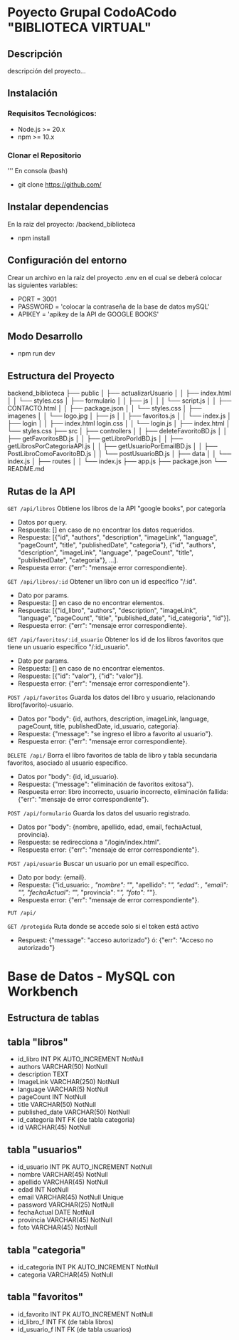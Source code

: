 # Poyecto Grupal CodoACodo "BIBLIOTECA VIRTUAL"

## Descripción
descripción del proyecto...

## Instalación

### Requisitos Tecnológicos:

- Node.js >= 20.x
- npm >= 10.x

### Clonar el Repositorio

''' En consola (bash) 

- git clone https://github.com/

## Instalar dependencias

En la raiz del proyecto: /backend_biblioteca

- npm install

## Configuración del entorno

Crear un archivo en la raíz del proyecto .env en el cual se deberá colocar las siguientes variables: 

- PORT = 3001
- PASSWORD = 'colocar la contraseña de la base de datos mySQL'
- APIKEY = 'apikey de la API de GOOGLE BOOKS'

## Modo Desarrollo

- npm run dev

## Estructura del Proyecto

 backend_biblioteca
    ├── public
    │   ├── actualizarUsuario
    │   │   ├── index.html
    │   │   └── styles.css
    │   ├── formulario
    │   │   ├── js
    │   │   │    └── script.js
    │   │   ├── CONTACTO.html
    │   │   ├── package.json
    │   │   └── styles.css
    │   ├── imagenes
    │   │   └── logo.jpg
    │   ├── js
    │   │   ├── favoritos.js
    │   │   └── index.js
    │   ├── login
    │   │   ├── index.html
                login.css
    │   │   └── login.js
    │   ├── index.html
    │   └── styles.css
    ├── src
    │   ├── controllers
    │   │   ├── deleteFavoritoBD.js
    │   │   ├── getFavoritosBD.js
    │   │   ├── getLibroPorIdBD.js
    │   │   ├── getLibrosPorCategoriaAPI.js
    │   │   ├── getUsuarioPorEmailBD.js
    │   │   ├── PostLibroComoFavoritoBD.js
    │   │   └── postUsuarioBD.js
    │   ├── data
    │   │   └── index.js
    │   ├── routes
    │   │   └── index.js
    ├── app.js
    ├── package.json
    └── README.md
  ## Rutas de la API

`GET /api/libros`
Obtiene los libros de la API "google books", por categoría

- Datos por query.
- Respuesta: [] en caso de no encontrar los datos requeridos.
- Respuesta: [{"id", "authors", "description", "imageLink", "language", "pageCount", "title", "publishedDate", "categoria"}, {"id", "authors", "description", "imageLink", "language", "pageCount", "title", "publishedDate", "categoria"}, ...].
- Respuesta error: {"err": "mensaje error correspondiente}.


`GET /api/libros/:id`
Obtener un libro con un id específico "/:id".

- Dato por params.
- Respuesta: [] en caso de no encontrar elementos.
- Respuesta: [{"id_libro", "authors", "description", "imageLink", "language", "pageCount", "title", "published_date", "id_categoria", "id"}].
- Respuesta error: {"err": "mensaje error correspondiente}.

`GET /api/favoritos/:id_usuario`
Obtener los id de los libros favoritos que tiene un usuario específico "/:id_usuario".

- Dato por params.
- Respuesta: [] en caso de no encontrar elementos.
- Respuesta: [{"id": "valor"}, {"id": "valor"}].
- Respuesta error: {"err": "mensaje error 
correspondiente"}.

`POST /api/favoritos`
Guarda los datos del libro y usuario, relacionando libro(favorito)-usuario.

- Datos por "body": {id, authors, description, imageLink, language, pageCount, title, publishedDate, id_usuario, categoria}.
- Respuesta: {"message": "se ingreso el libro a favorito al usuario"}.
- Respuesta error: {"err": "mensaje error correspondiente}.

`DELETE /api/`
Borra el libro favoritos de tabla de libro y tabla secundaria favoritos, asociado al usuario específico.

- Datos por "body": {id, id_usuario}.
- Respuesta: {"message": "eliminación de favoritos exitosa"}.
- Respuesta error: libro incorrecto, usuario incorrecto, eliminación fallida: {"err": "mensaje de error correspondiente"}.

`POST /api/formulario`
Guarda los datos del usuario registrado.

- Datos por "body": {nombre, apellido, edad, email, fechaActual, provincia}.
- Respuesta: se redirecciona a "/login/index.html".
- Respuesta error: {"err": "mensaje de error correspondiente"}.

`POST /api/usuario`
Buscar un usuario por un email específico.

- Dato por body: {email}.
- Respuesta: {"id_usuario: _, "nombre": "_", "apellido": "_", "edad": _, "email": "_", "fechaActual": "_", "provincia": "_", "foto": "_"}.
- Respuesta error: {"err": "mensaje de error correspondiente"}.

`PUT /api/`

`GET /protegida`
Ruta donde se accede solo si el token está activo

- Respuest: {"message": "acceso autorizado"}
         ó: {"err": "Acceso no autorizado"}

# Base de Datos - MySQL con Workbench

## Estructura de tablas

## tabla "libros"

- id_libro INT PK AUTO_INCREMENT NotNull
- authors VARCHAR(50) NotNull
- description TEXT
- ImageLink VARCHAR(250) NotNull
- language VARCHAR(5) NotNull
- pageCount INT NotNull
- title VARCHAR(50) NotNull
- published_date VARCHAR(50) NotNull
- id_categoría INT FK (de tabla categoria)
- id VARCHAR(45) NotNull

## tabla "usuarios"

- id_usuario INT PK AUTO_INCREMENT NotNull
- nombre VARCHAR(45) NotNull
- apellido VARCHAR(45) NotNull
- edad INT NotNull
- email VARCHAR(45) NotNull Unique
- password VARCHAR(25) NotNull
- fechaActual DATE NotNull
- provincia VARCHAR(45) NotNull
- foto VARCHAR(45) NotNull

## tabla "categoria"

- id_categoria INT PK AUTO_INCREMENT NotNull
- categoria VARCHAR(45) NotNull

## tabla "favoritos"

- id_favorito INT PK AUTO_INCREMENT NotNull
- id_libro_f INT FK (de tabla libros)
- id_usuario_f INT FK (de tabla usuarios)
